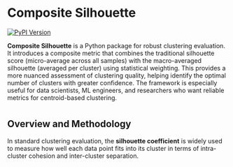 # Composite Silhouette 

[![PyPI Version](https://img.shields.io/pypi/v/composite-silhouette?logo=pypi)](https://pypi.org/project/composite-silhouette/)

**Composite Silhouette** is a Python package for robust clustering evaluation.
It introduces a composite metric that combines the traditional silhouette score (micro-average across all samples) with the macro-averaged silhouette (averaged per cluster) using statistical weighting.
This provides a more nuanced assessment of clustering quality, helping identify the optimal number of clusters with greater confidence.
The framework is especially useful for data scientists, ML engineers, and researchers who want reliable metrics for centroid-based clustering.

#

## Overview and Methodology 
In standard clustering evaluation, the **silhouette coefficient** is widely used to measure how well each data point fits into its cluster in terms of intra-cluster cohesion and inter-cluster separation. 
